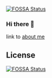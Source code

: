 [![FOSSA Status](https://app.fossa.com/api/projects/git%2Bgithub.com%2Ffawaf%2Ffawaf.svg?type=shield)](https://app.fossa.com/projects/git%2Bgithub.com%2Ffawaf%2Ffawaf?ref=badge_shield)

### Hi there 👋
link to [about me](https://www.waf.hk/about)

<!--
**fawaf/fawaf** is a ✨ _special_ ✨ repository because its `README.md` (this file) appears on your GitHub profile.

Here are some ideas to get you started:

- 🔭 I’m currently working on ...
- 🌱 I’m currently learning ...
- 👯 I’m looking to collaborate on ...
- 🤔 I’m looking for help with ...
- 💬 Ask me about ...
- 📫 How to reach me: ...
- 😄 Pronouns: ...
- ⚡ Fun fact: ...
-->


## License
[![FOSSA Status](https://app.fossa.com/api/projects/git%2Bgithub.com%2Ffawaf%2Ffawaf.svg?type=large)](https://app.fossa.com/projects/git%2Bgithub.com%2Ffawaf%2Ffawaf?ref=badge_large)
